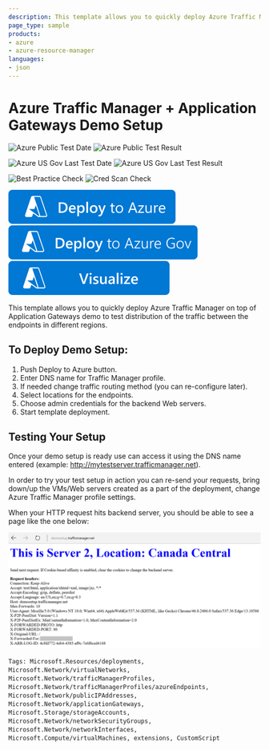 ```yaml
---
description: This template allows you to quickly deploy Azure Traffic Manager on top of Application Gateways demo to test traffic distribution between different regions.
page_type: sample
products:
- azure
- azure-resource-manager
languages:
- json
---
```

# Azure Traffic Manager + Application Gateways Demo Setup

![Azure Public Test Date](https://azurequickstartsservice.blob.core.windows.net/badges/demos/traffic-manager-application-gateway-demo-setup/PublicLastTestDate.svg)
![Azure Public Test Result](https://azurequickstartsservice.blob.core.windows.net/badges/demos/traffic-manager-application-gateway-demo-setup/PublicDeployment.svg)

![Azure US Gov Last Test Date](https://azurequickstartsservice.blob.core.windows.net/badges/demos/traffic-manager-application-gateway-demo-setup/FairfaxLastTestDate.svg)
![Azure US Gov Last Test Result](https://azurequickstartsservice.blob.core.windows.net/badges/demos/traffic-manager-application-gateway-demo-setup/FairfaxDeployment.svg)

![Best Practice Check](https://azurequickstartsservice.blob.core.windows.net/badges/demos/traffic-manager-application-gateway-demo-setup/BestPracticeResult.svg)
![Cred Scan Check](https://azurequickstartsservice.blob.core.windows.net/badges/demos/traffic-manager-application-gateway-demo-setup/CredScanResult.svg)

[![Deploy To Azure](https://raw.githubusercontent.com/Azure/azure-quickstart-templates/master/1-CONTRIBUTION-GUIDE/images/deploytoazure.svg?sanitize=true)](https://portal.azure.com/#create/Microsoft.Template/uri/https%3A%2F%2Fraw.githubusercontent.com%2FAzure%2Fazure-quickstart-templates%2Fmaster%2Fdemos%2Ftraffic-manager-application-gateway-demo-setup%2Fazuredeploy.json)
[![Deploy To Azure US Gov](https://raw.githubusercontent.com/Azure/azure-quickstart-templates/master/1-CONTRIBUTION-GUIDE/images/deploytoazuregov.svg?sanitize=true)](https://portal.azure.us/#create/Microsoft.Template/uri/https%3A%2F%2Fraw.githubusercontent.com%2FAzure%2Fazure-quickstart-templates%2Fmaster%2Fdemos%2Ftraffic-manager-application-gateway-demo-setup%2Fazuredeploy.json)
[![Visualize](https://raw.githubusercontent.com/Azure/azure-quickstart-templates/master/1-CONTRIBUTION-GUIDE/images/visualizebutton.svg?sanitize=true)](http://armviz.io/#/?load=https%3A%2F%2Fraw.githubusercontent.com%2FAzure%2Fazure-quickstart-templates%2Fmaster%2Fdemos%2Ftraffic-manager-application-gateway-demo-setup%2Fazuredeploy.json)

This template allows you to quickly deploy Azure Traffic Manager on top of Application Gateways demo to test distribution of the traffic between the endpoints in different regions.

## To Deploy Demo Setup:

1. Push Deploy to Azure button.
2. Enter DNS name for Traffic Manager profile.
3. If needed change traffic routing method (you can re-configure later).
4. Select locations for the endpoints.
5. Choose admin credentials for the backend Web servers.
6. Start template deployment.

## Testing Your Setup

Once your demo setup is ready use can access it using the DNS name entered (example: http://mytestserver.trafficmanager.net).

In order to try your test setup in action you can re-send your requests, bring down/up the VMs/Web servers created as a part of the deployment, change Azure Traffic Manager profile settings.

When your HTTP request hits backend server, you should be able to see a page like the one below:

![alt text](images/serverhit.png "Backend server response")

`Tags: Microsoft.Resources/deployments, Microsoft.Network/virtualNetworks, Microsoft.Network/trafficManagerProfiles, Microsoft.Network/trafficManagerProfiles/azureEndpoints, Microsoft.Network/publicIPAddresses, Microsoft.Network/applicationGateways, Microsoft.Storage/storageAccounts, Microsoft.Network/networkSecurityGroups, Microsoft.Network/networkInterfaces, Microsoft.Compute/virtualMachines, extensions, CustomScript`
